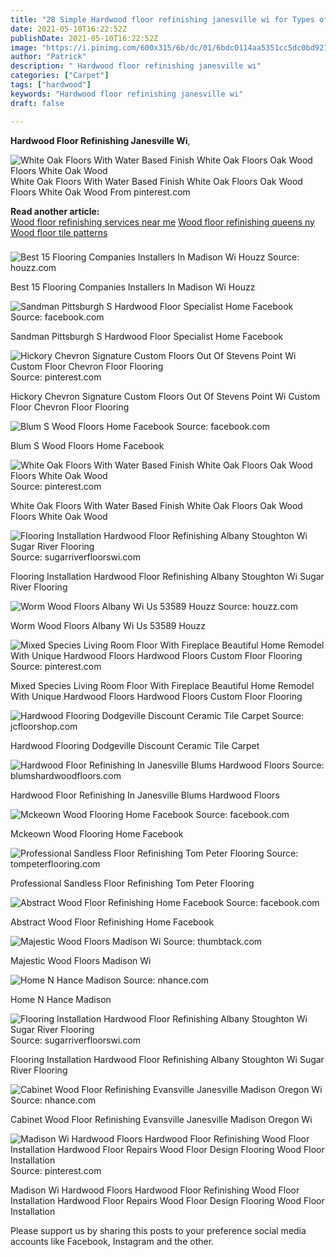 ```yaml
---
title: "28 Simple Hardwood floor refinishing janesville wi for Types of Floor"
date: 2021-05-10T16:22:52Z
publishDate: 2021-05-10T16:22:52Z
image: "https://i.pinimg.com/600x315/6b/dc/01/6bdc0114aa5351cc5dc0bd921bad7d6e.jpg"
author: "Patrick"
description: " Hardwood floor refinishing janesville wi"
categories: ["Carpet"]
tags: ["hardwood"]
keywords: "Hardwood floor refinishing janesville wi"
draft: false

---
```

<!-- Head tag Code -->
**Hardwood Floor Refinishing Janesville Wi**, 

![White Oak Floors With Water Based Finish White Oak Floors Oak Wood Floors White Oak Wood](https://i.pinimg.com/originals/fe/fd/19/fefd19e575d05ff82f300888fdac61d7.jpg "White Oak Floors With Water Based Finish White Oak Floors Oak Wood Floors White Oak Wood")
White Oak Floors With Water Based Finish White Oak Floors Oak Wood Floors White Oak Wood From pinterest.com

**Read another article:**  
[Wood floor refinishing services near me](/wood-floor-refinishing-services-near-me/)
[Wood floor refinishing queens ny](/wood-floor-refinishing-queens-ny/)
[Wood floor tile patterns](/wood-floor-tile-patterns/)




### 

 


![Best 15 Flooring Companies Installers In Madison Wi Houzz](https://st.hzcdn.com/fimgs/pictures/living-rooms/floor360-castlecombe-hardwood-flooring-sodbury-floor360-img~150175950391dda2_2847-1-ebc38f8-w342-h192-b0-p0.jpg "Best 15 Flooring Companies Installers In Madison Wi Houzz")
Source: houzz.com

Best 15 Flooring Companies Installers In Madison Wi Houzz  

![Sandman Pittsburgh S Hardwood Floor Specialist Home Facebook](https://lookaside.fbsbx.com/lookaside/crawler/media/?media_id=907052939635512 "Sandman Pittsburgh S Hardwood Floor Specialist Home Facebook")
Source: facebook.com

Sandman Pittsburgh S Hardwood Floor Specialist Home Facebook  

![Hickory Chevron Signature Custom Floors Out Of Stevens Point Wi Custom Floor Chevron Floor Flooring](https://i.pinimg.com/originals/f4/9b/2a/f49b2a5d6d779ba3fc14c08baf66067b.jpg "Hickory Chevron Signature Custom Floors Out Of Stevens Point Wi Custom Floor Chevron Floor Flooring")
Source: pinterest.com

Hickory Chevron Signature Custom Floors Out Of Stevens Point Wi Custom Floor Chevron Floor Flooring  

![Blum S Wood Floors Home Facebook](https://lookaside.fbsbx.com/lookaside/crawler/media/?media_id=1778526985544280 "Blum S Wood Floors Home Facebook")
Source: facebook.com

Blum S Wood Floors Home Facebook  

![White Oak Floors With Water Based Finish White Oak Floors Oak Wood Floors White Oak Wood](https://i.pinimg.com/originals/fe/fd/19/fefd19e575d05ff82f300888fdac61d7.jpg "White Oak Floors With Water Based Finish White Oak Floors Oak Wood Floors White Oak Wood")
Source: pinterest.com

White Oak Floors With Water Based Finish White Oak Floors Oak Wood Floors White Oak Wood  

![Flooring Installation Hardwood Floor Refinishing Albany Stoughton Wi Sugar River Flooring](https://sugarriverfloorswi.com/files/2014/04/1.jpg "Flooring Installation Hardwood Floor Refinishing Albany Stoughton Wi Sugar River Flooring")
Source: sugarriverfloorswi.com

Flooring Installation Hardwood Floor Refinishing Albany Stoughton Wi Sugar River Flooring  

![Worm Wood Floors Albany Wi Us 53589 Houzz](https://st.hzcdn.com/fimgs/a9c151b207adf56e_4718-w390-h260-b0-p0---.jpg "Worm Wood Floors Albany Wi Us 53589 Houzz")
Source: houzz.com

Worm Wood Floors Albany Wi Us 53589 Houzz  

![Mixed Species Living Room Floor With Fireplace Beautiful Home Remodel With Unique Hardwood Floors Hardwood Floors Custom Floor Flooring](https://i.pinimg.com/originals/10/5f/18/105f18728137f503b6cb47a09c1aba07.png "Mixed Species Living Room Floor With Fireplace Beautiful Home Remodel With Unique Hardwood Floors Hardwood Floors Custom Floor Flooring")
Source: pinterest.com

Mixed Species Living Room Floor With Fireplace Beautiful Home Remodel With Unique Hardwood Floors Hardwood Floors Custom Floor Flooring  

![Hardwood Flooring Dodgeville Discount Ceramic Tile Carpet](https://www.jcfloorshop.com/data1/images/hardwoodfloors.jpg "Hardwood Flooring Dodgeville Discount Ceramic Tile Carpet")
Source: jcfloorshop.com

Hardwood Flooring Dodgeville Discount Ceramic Tile Carpet  

![Hardwood Floor Refinishing In Janesville Blums Hardwood Floors](https://blumshardwoodfloors.com/images/uploads/images/communities2.jpg "Hardwood Floor Refinishing In Janesville Blums Hardwood Floors")
Source: blumshardwoodfloors.com

Hardwood Floor Refinishing In Janesville Blums Hardwood Floors  

![Mckeown Wood Flooring Home Facebook](https://lookaside.fbsbx.com/lookaside/crawler/media/?media_id=280231025413548 "Mckeown Wood Flooring Home Facebook")
Source: facebook.com

Mckeown Wood Flooring Home Facebook  

![Professional Sandless Floor Refinishing Tom Peter Flooring](https://tompeterflooring.com/flooring/wp-content/uploads/2018/01/Bona-Deep-Clean-web-banner-Horizon-1030x363.jpg "Professional Sandless Floor Refinishing Tom Peter Flooring")
Source: tompeterflooring.com

Professional Sandless Floor Refinishing Tom Peter Flooring  

![Abstract Wood Floor Refinishing Home Facebook](https://lookaside.fbsbx.com/lookaside/crawler/media/?media_id=2567713350001964 "Abstract Wood Floor Refinishing Home Facebook")
Source: facebook.com

Abstract Wood Floor Refinishing Home Facebook  

![Majestic Wood Floors Madison Wi](https://production-next-images-cdn.thumbtack.com/i/376767460951990280/desktop/retina/centered_large_thumb "Majestic Wood Floors Madison Wi")
Source: thumbtack.com

Majestic Wood Floors Madison Wi  

![Home N Hance Madison](https://www.nhance.com/madison/files/2014/11/floor_renewal_featured.jpg "Home N Hance Madison")
Source: nhance.com

Home N Hance Madison  

![Flooring Installation Hardwood Floor Refinishing Albany Stoughton Wi Sugar River Flooring](https://sugarriverfloorswi.com/files/2014/04/2.jpg "Flooring Installation Hardwood Floor Refinishing Albany Stoughton Wi Sugar River Flooring")
Source: sugarriverfloorswi.com

Flooring Installation Hardwood Floor Refinishing Albany Stoughton Wi Sugar River Flooring  

![Cabinet Wood Floor Refinishing Evansville Janesville Madison Oregon Wi](https://www.nhance.com/madisonwi/wp-content/themes/paeonBlue2018/images/2021/Floor_Refinishing.webp "Cabinet Wood Floor Refinishing Evansville Janesville Madison Oregon Wi")
Source: nhance.com

Cabinet Wood Floor Refinishing Evansville Janesville Madison Oregon Wi  

![Madison Wi Hardwood Floors Hardwood Floor Refinishing Wood Floor Installation Hardwood Floor Repairs Wood Floor Design Flooring Wood Floor Installation](https://i.pinimg.com/600x315/6b/dc/01/6bdc0114aa5351cc5dc0bd921bad7d6e.jpg "Madison Wi Hardwood Floors Hardwood Floor Refinishing Wood Floor Installation Hardwood Floor Repairs Wood Floor Design Flooring Wood Floor Installation")
Source: pinterest.com

Madison Wi Hardwood Floors Hardwood Floor Refinishing Wood Floor Installation Hardwood Floor Repairs Wood Floor Design Flooring Wood Floor Installation  

Please support us by sharing this posts to your preference social media accounts like Facebook, Instagram and the other.


